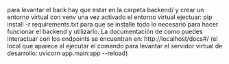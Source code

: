 para levantar el back hay que estar en la carpeta backend/
y crear un entorno virtual con venv
una vez activado el entorno virtual ejectuar:
pip install -r requirements.txt
para que se installe todo lo necesario para hacer funcionar el backend y utilizarlo.
La documentación de como puedes interactuar con los endpoints se encuentran en:
http://localhost/docs#/ (el local que aparece al ejecutar el comando para levantar el servidor virtual de desarrollo: uvicorn app.main:app --reload)